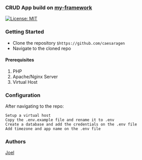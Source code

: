 ### CRUD App build on [my-framework](https://github.com/caesaragen)

[![License: MIT](https://img.shields.io/badge/License-MIT-yellow.svg)](https://opensource.org/licenses/MIT)

### Getting Started
- Clone the repository ```$https://github.com/caesaragen```
- Navigate to the cloned repo

#### Prerequisites
1. PHP
2. Apache/Nginx Server
3. Virtual Host

### Configuration
After navigating to the repo:
```
Setup a virtual host
Copy the .env.example file and rename it to .env
Create a database and add the credentials on the .env file
Add timezone and app name on the .env file
```

### Authors
[Joel](https://github.com/caesaragen)